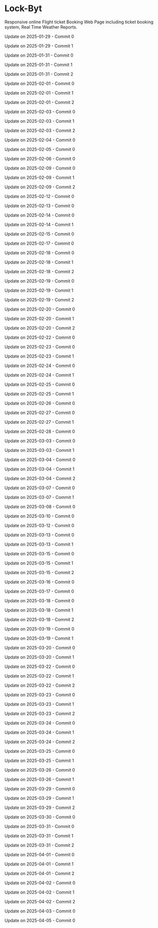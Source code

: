 # Lock-Byt
Responsive online Flight ticket Booking Web Page including ticket booking system, Real Time Weather Reports.

Update on 2025-01-29 - Commit 0

Update on 2025-01-29 - Commit 1

Update on 2025-01-31 - Commit 0

Update on 2025-01-31 - Commit 1

Update on 2025-01-31 - Commit 2

Update on 2025-02-01 - Commit 0

Update on 2025-02-01 - Commit 1

Update on 2025-02-01 - Commit 2

Update on 2025-02-03 - Commit 0

Update on 2025-02-03 - Commit 1

Update on 2025-02-03 - Commit 2

Update on 2025-02-04 - Commit 0

Update on 2025-02-05 - Commit 0

Update on 2025-02-06 - Commit 0

Update on 2025-02-09 - Commit 0

Update on 2025-02-09 - Commit 1

Update on 2025-02-09 - Commit 2

Update on 2025-02-12 - Commit 0

Update on 2025-02-13 - Commit 0

Update on 2025-02-14 - Commit 0

Update on 2025-02-14 - Commit 1

Update on 2025-02-15 - Commit 0

Update on 2025-02-17 - Commit 0

Update on 2025-02-18 - Commit 0

Update on 2025-02-18 - Commit 1

Update on 2025-02-18 - Commit 2

Update on 2025-02-19 - Commit 0

Update on 2025-02-19 - Commit 1

Update on 2025-02-19 - Commit 2

Update on 2025-02-20 - Commit 0

Update on 2025-02-20 - Commit 1

Update on 2025-02-20 - Commit 2

Update on 2025-02-22 - Commit 0

Update on 2025-02-23 - Commit 0

Update on 2025-02-23 - Commit 1

Update on 2025-02-24 - Commit 0

Update on 2025-02-24 - Commit 1

Update on 2025-02-25 - Commit 0

Update on 2025-02-25 - Commit 1

Update on 2025-02-26 - Commit 0

Update on 2025-02-27 - Commit 0

Update on 2025-02-27 - Commit 1

Update on 2025-02-28 - Commit 0

Update on 2025-03-03 - Commit 0

Update on 2025-03-03 - Commit 1

Update on 2025-03-04 - Commit 0

Update on 2025-03-04 - Commit 1

Update on 2025-03-04 - Commit 2

Update on 2025-03-07 - Commit 0

Update on 2025-03-07 - Commit 1

Update on 2025-03-08 - Commit 0

Update on 2025-03-10 - Commit 0

Update on 2025-03-12 - Commit 0

Update on 2025-03-13 - Commit 0

Update on 2025-03-13 - Commit 1

Update on 2025-03-15 - Commit 0

Update on 2025-03-15 - Commit 1

Update on 2025-03-15 - Commit 2

Update on 2025-03-16 - Commit 0

Update on 2025-03-17 - Commit 0

Update on 2025-03-18 - Commit 0

Update on 2025-03-18 - Commit 1

Update on 2025-03-18 - Commit 2

Update on 2025-03-19 - Commit 0

Update on 2025-03-19 - Commit 1

Update on 2025-03-20 - Commit 0

Update on 2025-03-20 - Commit 1

Update on 2025-03-22 - Commit 0

Update on 2025-03-22 - Commit 1

Update on 2025-03-22 - Commit 2

Update on 2025-03-23 - Commit 0

Update on 2025-03-23 - Commit 1

Update on 2025-03-23 - Commit 2

Update on 2025-03-24 - Commit 0

Update on 2025-03-24 - Commit 1

Update on 2025-03-24 - Commit 2

Update on 2025-03-25 - Commit 0

Update on 2025-03-25 - Commit 1

Update on 2025-03-26 - Commit 0

Update on 2025-03-26 - Commit 1

Update on 2025-03-29 - Commit 0

Update on 2025-03-29 - Commit 1

Update on 2025-03-29 - Commit 2

Update on 2025-03-30 - Commit 0

Update on 2025-03-31 - Commit 0

Update on 2025-03-31 - Commit 1

Update on 2025-03-31 - Commit 2

Update on 2025-04-01 - Commit 0

Update on 2025-04-01 - Commit 1

Update on 2025-04-01 - Commit 2

Update on 2025-04-02 - Commit 0

Update on 2025-04-02 - Commit 1

Update on 2025-04-02 - Commit 2

Update on 2025-04-03 - Commit 0

Update on 2025-04-05 - Commit 0
